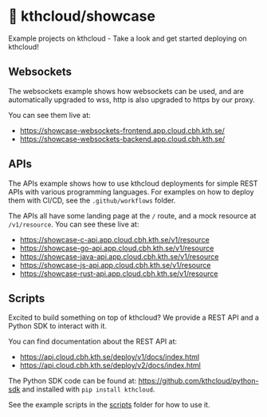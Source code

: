 # 🤸 kthcloud/showcase
Example projects on kthcloud - Take a look and get started deploying on kthcloud!

## Websockets
The websockets example shows how websockets can be used, and are automatically upgraded to wss, http is also upgraded to https by our proxy.

You can see them live at:
- https://showcase-websockets-frontend.app.cloud.cbh.kth.se/
- https://showcase-websockets-backend.app.cloud.cbh.kth.se/

## APIs 
The APIs example shows how to use kthcloud deployments for simple REST APIs with various programming languages. 
For examples on how to deploy them with CI/CD, see the `.github/workflows` folder.

The APIs all have some landing page at the `/` route, and a mock resource at `/v1/resource`.
You can see these live at:
- https://showcase-c-api.app.cloud.cbh.kth.se/v1/resource
- https://showcase-go-api.app.cloud.cbh.kth.se/v1/resource
- https://showcase-java-api.app.cloud.cbh.kth.se/v1/resource
- https://showcase-js-api.app.cloud.cbh.kth.se/v1/resource
- https://showcase-rust-api.app.cloud.cbh.kth.se/v1/resource

## Scripts
Excited to build something on top of kthcloud? We provide a REST API and a Python SDK to interact with it. 

You can find documentation about the REST API at:
- https://api.cloud.cbh.kth.se/deploy/v1/docs/index.html
- https://api.cloud.cbh.kth.se/deploy/v2/docs/index.html

The Python SDK code can be found at:
https://github.com/kthcloud/python-sdk and installed with `pip install kthcloud`.

See the example scripts in the [scripts](/scripts/README.md) folder for how to use it.